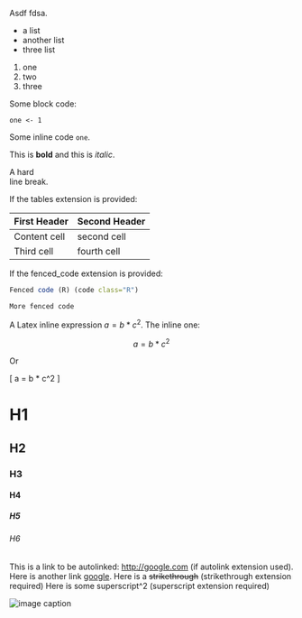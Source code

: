Asdf fdsa.

* a list
* another list
* three list

1. one
2. two
3. three

Some block code:

    one <- 1

Some inline code `one`.

This is **bold** and this is _italic_.

A hard  
line break.

If the tables extension is provided:

First Header | Second Header
------------ | -------------
Content cell | second cell
Third cell   | fourth cell

If the fenced_code extension is provided:

```r
Fenced code (R) (code class="R")
```

~~~
More fenced code
~~~

A Latex inline expression $a = b * c^2$. The inline one:

$$a = b * c^2$$

Or

\[
a = b * c^2
\]

# H1
## H2
### H3
#### H4
##### H5
###### H6

This is a link to be autolinked: http://google.com (if autolink extension used).
Here is another link [google](http://google.com).
Here is a ~~strikethrough~~ (strikethrough extension required)
Here is some superscript^2 (superscript extension required)

![image caption](pics/image.png)
